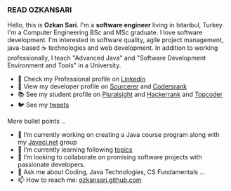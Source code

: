 ### READ OZKANSARI

Hello, this is **Ozkan Sari**. I'm a **software engineer** living in Istanbul, Turkey. I'm a Computer Engineering BSc and MSc graduate. I love software development. I'm interested in software quality, agile project management, java-based ☕ technologies and web development. In addition to working professionally, I teach "Advanced Java" and "Software Development Environment and Tools" in a University.

- 💼 Check my Professional profile on [Linkedin](https://www.linkedin.com/in/ozkansari/)
- 👷 View my developer profile on [Sourcerer](https://sourcerer.io/ozkansari) and [Codersrank](https://profile.codersrank.io/user/ozkansari)
- 📚 See my student profile on [Pluralsight](https://app.pluralsight.com/profile/ozkan-sari) and [Hackerrank](https://www.hackerrank.com/ozkansari/) and [Topcoder](https://www.topcoder.com/members/ozkansari)
- 🐦 See my [tweets](https://twitter.com/ozkan_sari)

More bullet points ..

- 🔭 I’m currently working on creating a Java course program along with my [Javaci.net](https://github.com/javaci-net) group
- 🌱 I’m currently learning following [topics](https://app.pluralsight.com/profile/ozkan-sari)
- 👯 I’m looking to collaborate on promising software projects with passionate developers.
- 💬 Ask me about Coding, Java Technologies, CS Fundamentals ...
- 📫 How to reach me: [ozkansari.github.com](ozkansari.github.com)


